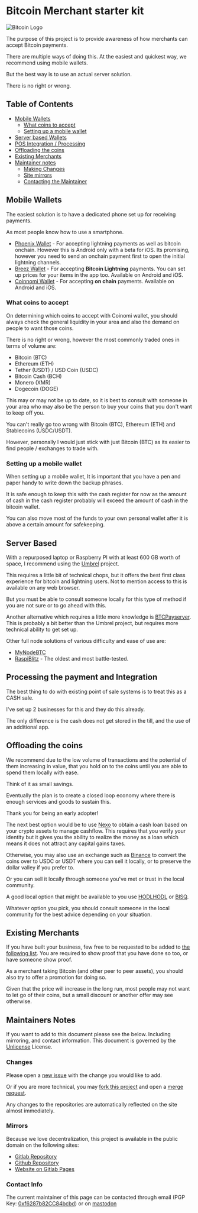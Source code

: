 # Bitcoin Merchant starter kit
![Bitcoin Logo](https://gitlab.com/nolim1t/bitcoin-merchant-starter-kit/-/raw/master/bitcoin-small.png)

The purpose of this project is to provide awareness of how merchants can accept Bitcoin payments.

There are multiple ways of doing this. At the easiest and quickest way, we recommend using mobile wallets.

But the best way is to use an actual server solution.

There is no right or wrong.

## Table of Contents

* [Mobile Wallets](#mobile-wallets)
    * [What coins to accept](#what-coins-to-accept)
    * [Setting up a mobile wallet](#setting-up-a-mobile-wallet)
* [Server based Wallets](#server-based)
* [POS Integration / Processing](#processing-the-payment-and-integration)
* [Offloading the coins](#offloading-the-coins)
* [Existing Merchants](#existing-merchants)
* [Maintainer notes](#maintainers-notes)
    * [Making Changes](#changes)
    * [Site mirrors](#mirrors)
    * [Contacting the Maintainer](#contact-info)

## Mobile Wallets

The easiest solution is to have a dedicated phone set up for receiving payments.

As most people know how to use a smartphone.

* [Phoenix Wallet](https://phoenix.acinq.co/) - For accepting lightning payments as well as bitcoin onchain. However this is Android only with a beta for iOS. Its promising, however you need to send an onchain payment first to open the initial lightning channels.
* [Breez Wallet](https://breez.technology/) - For accepting **Bitcoin Lightning** payments. You can set up prices for your items in the app too. Available on Android and iOS.
* [Coinnomi Wallet](https://www.coinomi.com/en/) - For accepting **on chain** payments. Available on Android and iOS.

### What coins to accept

On determining which coins to accept with Coinomi wallet, you should always check the general liquidity in your area and also the demand on people to want those coins.

There is no right or wrong, however the most commonly traded ones in terms of volume are:

* Bitcoin (BTC)
* Ethereum (ETH)
* Tether (USDT) / USD Coin (USDC)
* Bitcoin Cash (BCH)
* Monero (XMR)
* Dogecoin (DOGE)

This may or may not be up to date, so it is best to consult with someone in your area who may also be the person to buy your coins that you don't want to keep off you.

You can't really go too wrong with Bitcoin (BTC), Ethereum (ETH) and Stablecoins (USDC/USDT).

However, personally I would just stick with just Bitcoin (BTC) as its easier to find people / exchanges to trade with.

### Setting up a mobile wallet

When setting up a mobile wallet, It is important that you have a pen and paper handy to write down the backup phrases.

It is safe enough to keep this with the cash register for now as the amount of cash in the cash register probably will exceed the amount of cash in the bitcoin wallet.

You can also move most of the funds to your own personal wallet after it is above a certain amount for safekeeping.

## Server Based

With a repurposed laptop or Raspberry PI with at least 600 GB worth of space, I recommend using the [Umbrel](https://getumbrel.com) project.

This requires a little bit of technical chops, but it offers the best first class experience for bitcoin and lightning users. Not to mention access to this is available on any web browser.

But you must be able to consult someone locally for this type of method if you are not sure or to go ahead with this.

Another alternative which requires a little more knowledge is [BTCPayserver](https://btcpayserver.org/). This is probably a bit better than the Umbrel project, but requires more technical ability to get set up.

Other full node solutions of various difficulty and ease of use are:

* [MyNodeBTC](https://mynodebtc.com/)
* [RaspiBlitz](https://github.com/rootzoll/raspiblitz) - The oldest and most battle-tested.

## Processing the payment and Integration

The best thing to do with existing point of sale systems is to treat this as a CASH sale.

I've set up 2 businesses for this and they do this already.

The only difference is the cash does not get stored in the till, and the use of an additional app.

## Offloading the coins

We recommend due to the low volume of transactions and the potential of them increasing in value, that you hold on to the coins until you are able to spend them locally with ease.

Think of it as small savings.

Eventually the plan is to create a closed loop economy where there is enough services and goods to sustain this.

Thank you for being an early adopter!

The next best option would be to use [Nexo](https://nexo.io) to obtain a cash loan based on your crypto assets to manage cashflow. This requires that you verify your identity but it gives you the ability to realize the money as a loan which means it does not attract any capital gains taxes.

Otherwise, you may also use an exchange such as [Binance](https://binance.com/) to convert the coins over to USDC or USDT where you can sell it locally, or to preserve the dollar valley if you prefer to.

Or you can sell it locally through someone you've met or trust in the local community.

A good local option that might be available to you use [HODLHODL](https://hodlhodl.com/join/LTZA) or [BISQ](http://bisq.network/).

Whatever option you pick, you should consult someone in the local community for the best advice depending on your situation.

## Existing Merchants

If you have built your business, few free to be requested to be added to [the following list](https://nolim1t.gitlab.io/bitcoin-merchants/). You are required to show proof that you have done so too, or have someone show proof.

As a merchant taking Bitcoin (and other peer to peer assets), you should also try to offer a promotion for doing so.

Given that the price will increase in the long run, most people may not want to let go of their coins, but a small discount or another offer may see otherwise.

## Maintainers Notes

If you want to add to this document please see the below. Including mirroring, and contact information. This document is governed by the [Unlicense](https://nolim1t.gitlab.io/bitcoin-merchant-starter-kit/license/) License.

### Changes

Please open a [new issue](https://gitlab.com/nolim1t/bitcoin-merchant-starter-kit/-/issues/new) with the change you would like to add.

Or if you are more technical, you may [fork this project](https://gitlab.com/nolim1t/bitcoin-merchant-starter-kit/-/forks/new) and open a [merge request](https://gitlab.com/nolim1t/bitcoin-merchant-starter-kit/-/merge_requests/new).

Any changes to the repositories are automatically reflected on the site almost immediately.

### Mirrors

Because we love decentralization, this project is available in the public domain on the following sites:

* [Gitlab Repository](https://gitlab.com/nolim1t/bitcoin-merchant-starter-kit)
* [Github Repository](https://github.com/nolim1t/bitcoin-merchant-starter-kit)
* [Website on Gitlab Pages](https://nolim1t.gitlab.io/bitcoin-merchant-starter-kit/)

### Contact Info

The current maintainer of this page can be contacted through email (PGP Key: [0xf6287b82CC84bcbd](https://keys.openpgp.org/search?q=f6287b82CC84bcbd)) or on [mastodon](https://social.nolim1t.co/@nolim1t)
